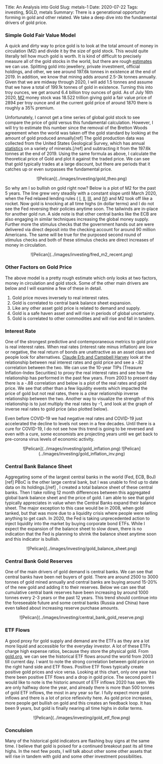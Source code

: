 Title: An Analysis into Gold 
Slug: metals-1
Date: 2020-07-22
Tags: investing, $GLD, metals
Summary: There is a generational opportunity forming in gold and other related. We take a deep dive into the fundamental drivers of gold price.

<h3>Simple Gold Fair Value Model</h3>
<p>
A quick and dirty way to price gold is to look at the total amount of money in circulation (M2) and divide it by the size of gold stock. This would quite literally tell how much gold is worth.
It is kind of difficult to precisely measure all of the gold stocks in the world, but there are rough <a href="https://www.gold.org/about-gold/gold-supply/gold-mining/how-much-gold" target="_blank">estimates</a> we can use.
Splitting gold into jewellery, private investment, official holdings, and other, we see around 197.6k tonnes in existence at the end of 2019. In addition, we know that mining adds around 2.5-3k tonnes annually. 
Given that we are midway through 2020, I will add 1.5 tonnes and assume that we have a total of 199.1k tonnes of gold in existence. Turning this into troy ounces, we get around 6.4 billion troy ounces of gold. 
As of July 16th 2020, <a href="https://fred.stlouisfed.org/series/M2" target="_blank">M2</a> money stock was 18.522 trillion giving gold a fair value price of 2894 per troy ounce and at the current gold price of around 1870 there is roughly a 35% premium.
</p>

<p>
Unfortunately, I cannot get a time series of global gold stock to see compare the price of gold versus this fundamental calculation. 
However, I will try to estimate this number since the removal of the Bretton Woods agreement when the world was taken off the gold standard by looking at the amount of gold produced annually[ref]
The gold production data was collected from the United States Geological Survey, which has annual <a href="https://www.usgs.gov/centers/nmic/gold-statistics-and-information" target="_blank">statistics</a> on a variety of minerals.[/ref] 
and subtracting it from the 197.6k tonnes at the end of 2019.
Using the same formula as above, I calculate the theoretical price of Gold and plot it against the traded price. We can see that gold typically trades at a large discount, but there are periods that it catches up or even surpasses the fundamental price. 
</p>

<center>
![Pelican](../images/investing/gold_theo.png)
</center>

<p>
So why am I so bullish on gold right now? Below is a plot of M2 for the past 5 years. The line grew very steadily with a constant slope until March 2020, when the Fed relaxed lending rules (
<a href="https://www.federalreserve.gov/newsevents/pressreleases/bcreg20200323a.htm" target="_blank">I</a>, 
<a href="https://www.federalreserve.gov/newsevents/pressreleases/bcreg20200327a.htm" target="_blank">II</a>, 
<a href="https://www.federalreserve.gov/newsevents/pressreleases/bcreg20200401a.htm" target="_blank">III</a>, and
<a href="https://www.federalreserve.gov/newsevents/pressreleases/monetary20200423a.htm" target="_blank">IV</a>) and 
M2 took off like a rocket. Now gold is knocking at all time highs (in dollar terms) and I do not see the Fed reversing their policies anytime soon. The tailwinds are in-place for another gold run. A side note is that other central banks like the ECB are also engaging in similar techniques increasing the global money supply.
Further more the stimulus checks that the government hands out are were delivered via direct deposit into the checking account for around 90 million Americans. The same will be true for the purposed second round of stimulus checks and both of these stimulus checks are direct increases of money in circulation. 
</p>

<center>
![Pelican](../images/investing/fred_m2_recent.png)
</center>

<h3>Other Factors on Gold Price</h3>
<p>
The above model is a pretty rough estimate which only looks at two factors, money in circulation and gold stock. Some of the other main drivers are below and I will examine a few of these in detail.
<ol>
  <li>Gold price moves inversely to real interest rates.</li>
  <li>Gold is correlated to central bank balance sheet expansion.</li>
  <li>Like any other asset gold price is related to demand and supply.</li>
  <li>Gold is a safe haven asset and will rise in periods of global uncertainty.</li>
  <li>Gold is correlated to other commodities and will rise and fall in tandem.</li>
</ol>
</p>


<h3>Interest Rate</h3>
<p>
<!--- https://aheadoftheherd.com/Newsletter/2020/Negative-real-rates-puts-shine-on-Getchells-gold.htm -->
One of the strongest predictive and contemporaneous metrics to gold price is real interest rates. When real rates (interest rate minus inflation) are low or negative, the real return of bonds are unattractive as an asset class and people look for alternatives. 
<a href="https://www.gold.org/goldhub/data/global-gold-backed-etf-holdings-and-flows" target="_blank">Claude Erb and Campbell Harvey</a> look at the relationship between real interest rates and gold price and see a -.82 correlation between the two.  
We can use the 10-year TIPs (Treasure Inflation-Index Securities) to proxy the real interest rates and see how the relationship has performed in the past few years.
From 2003 to present day there is a -.88 correlation and below is a plot of the real rates and gold price.  
We see that other than a few liquidity events which impacted the price of gold but not real rates, there is a clear relationship inverse relationship between the two. Another way to visualize the strength of this relationship is to just multiply the real rates by -1, and look at the graph of inverse real rates to gold price (also plotted below).
</p>

<p>
Even before COVID-19 we had negative real rates and COVID-19 just accelerated the decline to levels not seen in a few decades. Until there is a cure for COVID-19, I do not see how this trend is going to be reversed and even with a cure, some economists are projecting years until we get back to pre-corona virus levels of economic activity.
</p>

<center>
![Pelican](../images/investing/gold_inflation.png) 
![Pelican](../images/investing/gold_inflation_inv.png)
</center>


<h3>Central Bank Balance Sheet</h3>
<p>
Aggregating some of the largest central banks in the world (Fed, ECB, BoJ)
[ref] PBoC is the other large central bank, but I was unable to find up to date data on its holdings.[/ref]
, I created a total balance sheet of these central banks. Then I take rolling 12 month differences between this aggregated global bank balance sheet and the price of gold.
I am able to see that gold typically appreciates in value when the Central Banks expand their balance sheet.
The major exception to this case would be in 2008, when gold tanked, but that was more due to a liquidity crisis where people were selling anything to get cash. 
In 2020, the Fed is taking unprecedented action to inject liquidity into the market by buying corporate bond ETFs. 
While I expect the expansion of the balance sheet to slow down, there is no indication that the Fed is planning to shrink the balance sheet anytime soon and this indicator is bullish.
</p>

<center>
![Pelican](../images/investing/gold_balance_sheet.png)
</center>

<h3>Central Bank Gold Reserves</h3>
<p>
One of the main drivers of gold demand is central banks. We can see that central banks have been net buyers of gold. There are around 2500 to 3000 tonnes of gold mined annually and central banks are buying around 15-20% of the new gold and adding it to their reserves.
Below we can see that cumulative central bank reserves have been increasing by around 1000 tonnes every 2-3 years or the past 12 years. This trend should continue into the foreseeable future and some central banks (Russia and China) have even talked about increasing reserve purchase amounts.
</p>

<center>
![Pelican](../images/investing/central_bank_gold_reserve.png)
</center>

<h3>ETF Flows</h3>
<p>
A good proxy for gold supply and demand are the ETFs as they are a lot more liquid and accessible for the everyday investor. A lot of these ETFs charge high expense ratios, because they store the physical gold.
From <a href="https://www.gold.org/goldhub/data/global-gold-backed-etf-holdings-and-flows" target="_blank">gold.org</a>, we can see the historical ETF flows around the world from 2003 till current day. 
I want to note the strong correlation between gold price on the right hand side and ETF flows. Positive ETF flows typically create positive gold prices and vice versa.
Looking at this chart, only one year has there been positive ETF flows and a drop in gold price. The second point I would like to note is the historic amount of ETF inflows 2020 has seen.
We are only halfway done the year, and already there is more than 500 tonnes of gold ETF inflows, the most in any year so far. I fully expect more gold inflows and there is a lot of price reflexivity here. 
As gold price increases, more people get bullish on gold and this creates an feedback loop. It has been 9 years, but gold is finally nearing all time highs in dollar terms.
</p>

<center>
![Pelican](../images/investing/gold_etf_flow.png)
</center>


<h3>Conculsion</h3>
<p>
Many of the historical gold indicators are flashing buy signs at the same time. I believe that gold is poised for a continued breakout past its all time highs. 
In the next few posts, I will talk about other some other assets that will rise in tandem with gold and some other investment possibilities.
</p>